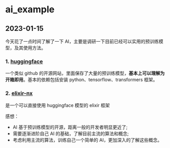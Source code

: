 # ai_example

## 2023-01-15

今天花了一点时间了解了一下 AI，主要是调研一下目前已经可以实用的预训练模型，及其使用方法。

### 1. [huggingface](https://huggingface.co/)
一个类似 github 的开源网站，里面保存了大量的预训练模型，**基本上可以理解为开箱即用**。基本的依赖包括安装 python、tensorflow、transformers 框架。

### 2. [elixir-nx](https://github.com/elixir-nx/bumblebee)
是一个可以直接使用 huggingface 模型的 elixir 框架

感想：
* AI 基于预训练模型的开源，距离一般的开发者明显更近了;
* 需要逐渐进阶自己 AI 的基础，了解目前主流的算法和概念;
* 考虑利用主流的算法，训练自己一个简单的 AI，更加深入的了解这些概念。
